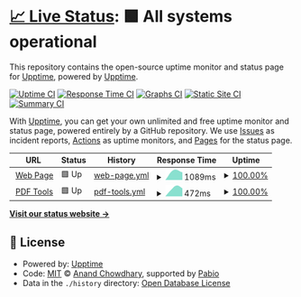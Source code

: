 # [📈 Live Status](https://status.efectitech.com): <!--live status--> **🟩 All systems operational**

This repository contains the open-source uptime monitor and status page for [Upptime](https://upptime.js.org), powered by [Upptime](https://github.com/upptime/upptime).

[![Uptime CI](https://github.com/devhectorga/health/workflows/Uptime%20CI/badge.svg)](https://github.com/devhectorga/health/actions?query=workflow%3A%22Uptime+CI%22)
[![Response Time CI](https://github.com/devhectorga/health/workflows/Response%20Time%20CI/badge.svg)](https://github.com/devhectorga/health/actions?query=workflow%3A%22Response+Time+CI%22)
[![Graphs CI](https://github.com/devhectorga/health/workflows/Graphs%20CI/badge.svg)](https://github.com/devhectorga/health/actions?query=workflow%3A%22Graphs+CI%22)
[![Static Site CI](https://github.com/devhectorga/health/workflows/Static%20Site%20CI/badge.svg)](https://github.com/devhectorga/health/actions?query=workflow%3A%22Static+Site+CI%22)
[![Summary CI](https://github.com/devhectorga/health/workflows/Summary%20CI/badge.svg)](https://github.com/devhectorga/health/actions?query=workflow%3A%22Summary+CI%22)

With [Upptime](https://upptime.js.org), you can get your own unlimited and free uptime monitor and status page, powered entirely by a GitHub repository. We use [Issues](https://github.com/upptime/upptime/issues) as incident reports, [Actions](https://github.com/devhectorga/health/actions) as uptime monitors, and [Pages](https://status.efectitech.com) for the status page.

<!--start: status pages-->
<!-- This summary is generated by Upptime (https://github.com/upptime/upptime) -->
<!-- Do not edit this manually, your changes will be overwritten -->
<!-- prettier-ignore -->
| URL | Status | History | Response Time | Uptime |
| --- | ------ | ------- | ------------- | ------ |
| <img alt="" src="https://icons.duckduckgo.com/ip3/efectitech.com.ico" height="13"> [Web Page](https://efectitech.com/en) | 🟩 Up | [web-page.yml](https://github.com/devHectorGa/health/commits/HEAD/history/web-page.yml) | <details><summary><img alt="Response time graph" src="./graphs/web-page/response-time-week.png" height="20"> 1089ms</summary><br><a href="https://status.efectitech.com/history/web-page"><img alt="Response time 1089" src="https://img.shields.io/endpoint?url=https%3A%2F%2Fraw.githubusercontent.com%2FdevHectorGa%2Fhealth%2FHEAD%2Fapi%2Fweb-page%2Fresponse-time.json"></a><br><a href="https://status.efectitech.com/history/web-page"><img alt="24-hour response time 1089" src="https://img.shields.io/endpoint?url=https%3A%2F%2Fraw.githubusercontent.com%2FdevHectorGa%2Fhealth%2FHEAD%2Fapi%2Fweb-page%2Fresponse-time-day.json"></a><br><a href="https://status.efectitech.com/history/web-page"><img alt="7-day response time 1089" src="https://img.shields.io/endpoint?url=https%3A%2F%2Fraw.githubusercontent.com%2FdevHectorGa%2Fhealth%2FHEAD%2Fapi%2Fweb-page%2Fresponse-time-week.json"></a><br><a href="https://status.efectitech.com/history/web-page"><img alt="30-day response time 1089" src="https://img.shields.io/endpoint?url=https%3A%2F%2Fraw.githubusercontent.com%2FdevHectorGa%2Fhealth%2FHEAD%2Fapi%2Fweb-page%2Fresponse-time-month.json"></a><br><a href="https://status.efectitech.com/history/web-page"><img alt="1-year response time 1089" src="https://img.shields.io/endpoint?url=https%3A%2F%2Fraw.githubusercontent.com%2FdevHectorGa%2Fhealth%2FHEAD%2Fapi%2Fweb-page%2Fresponse-time-year.json"></a></details> | <details><summary><a href="https://status.efectitech.com/history/web-page">100.00%</a></summary><a href="https://status.efectitech.com/history/web-page"><img alt="All-time uptime 100.00%" src="https://img.shields.io/endpoint?url=https%3A%2F%2Fraw.githubusercontent.com%2FdevHectorGa%2Fhealth%2FHEAD%2Fapi%2Fweb-page%2Fuptime.json"></a><br><a href="https://status.efectitech.com/history/web-page"><img alt="24-hour uptime 100.00%" src="https://img.shields.io/endpoint?url=https%3A%2F%2Fraw.githubusercontent.com%2FdevHectorGa%2Fhealth%2FHEAD%2Fapi%2Fweb-page%2Fuptime-day.json"></a><br><a href="https://status.efectitech.com/history/web-page"><img alt="7-day uptime 100.00%" src="https://img.shields.io/endpoint?url=https%3A%2F%2Fraw.githubusercontent.com%2FdevHectorGa%2Fhealth%2FHEAD%2Fapi%2Fweb-page%2Fuptime-week.json"></a><br><a href="https://status.efectitech.com/history/web-page"><img alt="30-day uptime 100.00%" src="https://img.shields.io/endpoint?url=https%3A%2F%2Fraw.githubusercontent.com%2FdevHectorGa%2Fhealth%2FHEAD%2Fapi%2Fweb-page%2Fuptime-month.json"></a><br><a href="https://status.efectitech.com/history/web-page"><img alt="1-year uptime 100.00%" src="https://img.shields.io/endpoint?url=https%3A%2F%2Fraw.githubusercontent.com%2FdevHectorGa%2Fhealth%2FHEAD%2Fapi%2Fweb-page%2Fuptime-year.json"></a></details>
| <img alt="" src="https://icons.duckduckgo.com/ip3/pdf.efectitech.com.ico" height="13"> [PDF Tools](https://pdf.efectitech.com) | 🟩 Up | [pdf-tools.yml](https://github.com/devHectorGa/health/commits/HEAD/history/pdf-tools.yml) | <details><summary><img alt="Response time graph" src="./graphs/pdf-tools/response-time-week.png" height="20"> 472ms</summary><br><a href="https://status.efectitech.com/history/pdf-tools"><img alt="Response time 472" src="https://img.shields.io/endpoint?url=https%3A%2F%2Fraw.githubusercontent.com%2FdevHectorGa%2Fhealth%2FHEAD%2Fapi%2Fpdf-tools%2Fresponse-time.json"></a><br><a href="https://status.efectitech.com/history/pdf-tools"><img alt="24-hour response time 472" src="https://img.shields.io/endpoint?url=https%3A%2F%2Fraw.githubusercontent.com%2FdevHectorGa%2Fhealth%2FHEAD%2Fapi%2Fpdf-tools%2Fresponse-time-day.json"></a><br><a href="https://status.efectitech.com/history/pdf-tools"><img alt="7-day response time 472" src="https://img.shields.io/endpoint?url=https%3A%2F%2Fraw.githubusercontent.com%2FdevHectorGa%2Fhealth%2FHEAD%2Fapi%2Fpdf-tools%2Fresponse-time-week.json"></a><br><a href="https://status.efectitech.com/history/pdf-tools"><img alt="30-day response time 472" src="https://img.shields.io/endpoint?url=https%3A%2F%2Fraw.githubusercontent.com%2FdevHectorGa%2Fhealth%2FHEAD%2Fapi%2Fpdf-tools%2Fresponse-time-month.json"></a><br><a href="https://status.efectitech.com/history/pdf-tools"><img alt="1-year response time 472" src="https://img.shields.io/endpoint?url=https%3A%2F%2Fraw.githubusercontent.com%2FdevHectorGa%2Fhealth%2FHEAD%2Fapi%2Fpdf-tools%2Fresponse-time-year.json"></a></details> | <details><summary><a href="https://status.efectitech.com/history/pdf-tools">100.00%</a></summary><a href="https://status.efectitech.com/history/pdf-tools"><img alt="All-time uptime 100.00%" src="https://img.shields.io/endpoint?url=https%3A%2F%2Fraw.githubusercontent.com%2FdevHectorGa%2Fhealth%2FHEAD%2Fapi%2Fpdf-tools%2Fuptime.json"></a><br><a href="https://status.efectitech.com/history/pdf-tools"><img alt="24-hour uptime 100.00%" src="https://img.shields.io/endpoint?url=https%3A%2F%2Fraw.githubusercontent.com%2FdevHectorGa%2Fhealth%2FHEAD%2Fapi%2Fpdf-tools%2Fuptime-day.json"></a><br><a href="https://status.efectitech.com/history/pdf-tools"><img alt="7-day uptime 100.00%" src="https://img.shields.io/endpoint?url=https%3A%2F%2Fraw.githubusercontent.com%2FdevHectorGa%2Fhealth%2FHEAD%2Fapi%2Fpdf-tools%2Fuptime-week.json"></a><br><a href="https://status.efectitech.com/history/pdf-tools"><img alt="30-day uptime 100.00%" src="https://img.shields.io/endpoint?url=https%3A%2F%2Fraw.githubusercontent.com%2FdevHectorGa%2Fhealth%2FHEAD%2Fapi%2Fpdf-tools%2Fuptime-month.json"></a><br><a href="https://status.efectitech.com/history/pdf-tools"><img alt="1-year uptime 100.00%" src="https://img.shields.io/endpoint?url=https%3A%2F%2Fraw.githubusercontent.com%2FdevHectorGa%2Fhealth%2FHEAD%2Fapi%2Fpdf-tools%2Fuptime-year.json"></a></details>

<!--end: status pages-->

[**Visit our status website →**](https://status.efectitech.com)

## 📄 License

- Powered by: [Upptime](https://github.com/upptime/upptime)
- Code: [MIT](./LICENSE) © [Anand Chowdhary](https://anandchowdhary.com), supported by [Pabio](https://pabio.com)
- Data in the `./history` directory: [Open Database License](https://opendatacommons.org/licenses/odbl/1-0/)

